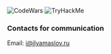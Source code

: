 ![CodeWars](https://www.codewars.com/users/mipnorip/badges/large)
![TryHackMe](https://tryhackme-badges.s3.amazonaws.com/f6d1ops.png)


### Contacts for communication

Email: i@ilyamaslov.ru
